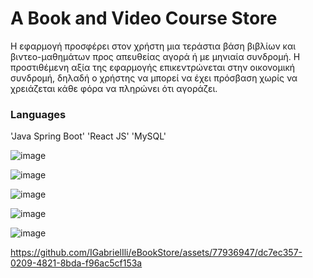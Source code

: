 # A Book and Video Course Store

Η εφαρμογή προσφέρει στον χρήστη μια τεράστια βάση βιβλίων και βιντεο-μαθημάτων προς απευθείας αγορά ή με μηνιαία συνδρομή.
Η προστιθέμενη αξία της εφαρμογής επικεντρώνεται στην οικονομική συνδρομή, δηλαδή ο χρήστης να μπορεί να έχει πρόσβαση χωρίς να χρειάζεται κάθε φόρα να πληρώνει ότι αγοράζει.

### Languages
'Java Spring Boot'
'React JS'
'MySQL'

![image](https://github.com/IGabrielIli/eBookStore/assets/77936947/69bf0de8-665d-45d6-9425-1f876d0a0705)

![image](https://github.com/IGabrielIli/eBookStore/assets/77936947/4572ed36-d3d6-4578-932d-88c215356801)

![image](https://github.com/IGabrielIli/eBookStore/assets/77936947/09f069e9-89d1-4ec4-9763-de4f3dbe8efa)

![image](https://github.com/IGabrielIli/eBookStore/assets/77936947/d57a8dfb-2671-4fa0-81af-03c090443d39)

![image](https://github.com/IGabrielIli/eBookStore/assets/77936947/26dd6690-c8e4-43db-b423-911dc63e66aa)

https://github.com/IGabrielIli/eBookStore/assets/77936947/dc7ec357-0209-4821-8bda-f96ac5cf153a

